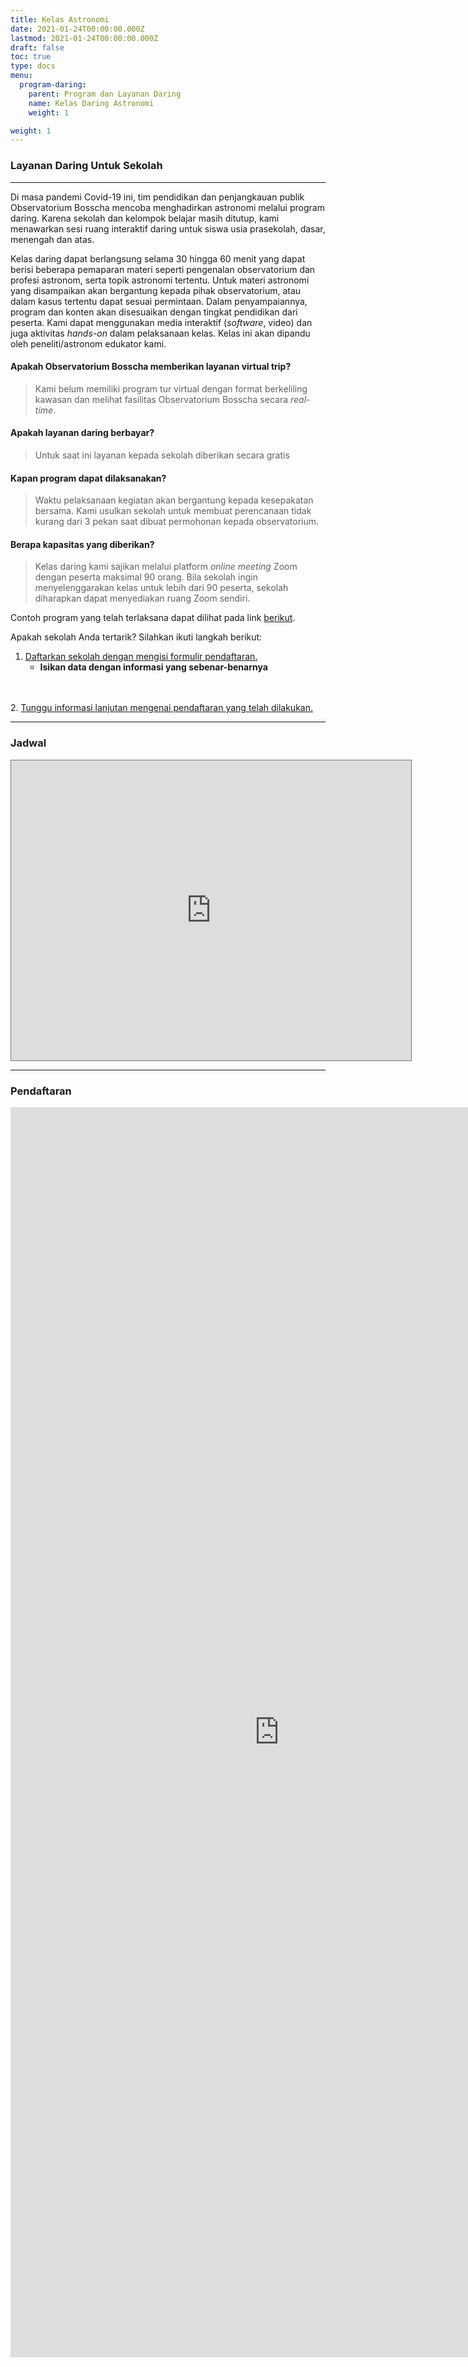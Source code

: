 ```yaml
---
title: Kelas Astronomi
date: 2021-01-24T00:00:00.000Z
lastmod: 2021-01-24T00:00:00.000Z
draft: false
toc: true
type: docs
menu:
  program-daring:
    parent: Program dan Layanan Daring
    name: Kelas Daring Astronomi
    weight: 1

weight: 1
---
```


### Layanan Daring Untuk Sekolah

---

Di masa pandemi Covid-19 ini, tim pendidikan dan penjangkauan publik Observatorium Bosscha mencoba menghadirkan astronomi melalui program daring. Karena sekolah dan kelompok belajar masih ditutup, kami menawarkan sesi ruang interaktif daring untuk siswa usia prasekolah, dasar, menengah dan atas. 

Kelas daring dapat berlangsung selama 30 hingga 60 menit yang dapat berisi beberapa pemaparan materi seperti pengenalan observatorium dan profesi astronom, serta topik astronomi tertentu. Untuk materi astronomi yang disampaikan akan bergantung kepada pihak observatorium, atau dalam kasus tertentu dapat sesuai permintaan. Dalam penyampaiannya, program dan konten akan disesuaikan dengan tingkat pendidikan dari peserta. Kami dapat menggunakan media interaktif (*software*, video) dan juga aktivitas *hands-on* dalam pelaksanaan kelas.  Kelas ini akan dipandu oleh peneliti/astronom edukator kami. 

#### Apakah Observatorium Bosscha memberikan layanan virtual trip? 
> Kami belum memiliki program tur virtual dengan format berkeliling kawasan dan melihat fasilitas Observatorium Bosscha secara *real-time*. 

#### Apakah layanan daring berbayar? 
> Untuk saat ini layanan kepada sekolah diberikan secara gratis

#### Kapan program dapat dilaksanakan? 
> Waktu pelaksanaan kegiatan akan bergantung kepada kesepakatan bersama. Kami usulkan sekolah untuk membuat perencanaan tidak kurang dari 3 pekan saat dibuat permohonan kepada observatorium. 

#### Berapa kapasitas yang diberikan?
> Kelas daring kami sajikan melalui platform *online meeting* Zoom dengan peserta maksimal 90 orang. Bila sekolah ingin menyelenggarakan kelas untuk lebih dari 90 peserta, sekolah diharapkan dapat menyediakan ruang Zoom sendiri. 

Contoh program yang telah terlaksana dapat dilihat pada link <a href="https://www.youtube.com/watch?v=e_bcaKPVHLg" target="_blank">berikut</a>.

Apakah sekolah Anda tertarik? Silahkan ikuti langkah berikut:

1.  <u> Daftarkan sekolah dengan mengisi formulir <a href="#pendaftaran">pendaftaran</a>.</u>
    - **Isikan data dengan informasi yang sebenar-benarnya**
<br>
<br>
2.  <u> Tunggu informasi lanjutan mengenai pendaftaran yang telah dilakukan. </u>
<br>

***
### Jadwal

<iframe src="https://calendar.google.com/calendar/embed?height=600&amp;wkst=1&amp;bgcolor=%23ffffff&amp;ctz=Asia%2FJakarta&amp;src=aWQuaW5kb25lc2lhbiNob2xpZGF5QGdyb3VwLnYuY2FsZW5kYXIuZ29vZ2xlLmNvbQ&amp;src=Y2xhc3Nyb29tMTEyODIyMjczNDk4MTIzMDk1MDQwQGdyb3VwLmNhbGVuZGFyLmdvb2dsZS5jb20&amp;color=%23D50000&amp;color=%23F6BF26&amp;title=Jadwal%20Kelas%20Daring%20Astronomi" style="border:solid 1px #777" width="640" height="480" frameborder="0" scrolling="no"></iframe>
<br>

***
### Pendaftaran

<iframe src="https://docs.google.com/forms/d/e/1FAIpQLSfwMVTUsT8cw9Po3apYbqoajvaAh3E8l-GT4av-OCu1Y6F-HA/viewform?embedded=true" width="860" height="2000" frameborder="0" marginheight="0" marginwidth="0">Memuat…</iframe>
